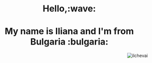 <h1 align="center">Hello,:wave:</h1>
<h1 align="center"> My name is Iliana and I'm from Bulgaria :bulgaria: </h1>
<!---
ilchevai/ilchevai is a ✨ special ✨ repository because its `README.md` (this file) appears on your GitHub profile.
You can click the Preview link to take a look at your changes.
--->
<p><img align="right" src="https://github-readme-streak-stats.herokuapp.com/?user=ilchevai&" alt="ilchevai" /></p>
